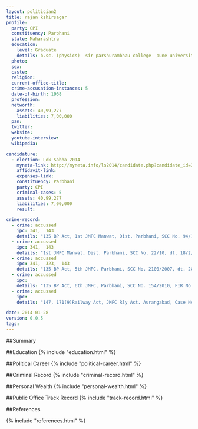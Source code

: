 ```yaml
---
layout: politician2
title: rajan kshirsagar
profile: 
  party: CPI
  constituency: Parbhani
  state: Maharashtra
  education: 
    level: Graduate
    details: b.sc. (physics)  sir parshurambhau college  pune university  pune  year 1988 89
  photo: 
  sex: 
  caste: 
  religion: 
  current-office-title: 
  crime-accusation-instances: 5
  date-of-birth: 1968
  profession: 
  networth: 
    assets: 40,99,277
    liabilities: 7,00,000
  pan: 
  twitter: 
  website: 
  youtube-interview: 
  wikipedia: 

candidature: 
  - election: Lok Sabha 2014
    myneta-link: http://myneta.info/ls2014/candidate.php?candidate_id=3327
    affidavit-link: 
    expenses-link: 
    constituency: Parbhani 
    party: CPI
    criminal-cases: 5
    assets: 40,99,277
    liabilities: 7,00,000
    result:  

crime-record: 
  - crime: accussed
    ipc: 341,  143
    details: "135 BP Act, 1st JMFC Manwat, Dist. Parbhani, SCC No. 94/11, dt. 26/07/2011, CR No. 1/11" 
  - crime: accussed
    ipc: 341,  143
    details: "1st JMFC Manwat, Dist. Parbhani, SCC No. 22/10, dt. 18/2/2010, CR No. 133/2009" 
  - crime: accussed
    ipc: 341,  323,  143
    details: "135 BP Act, 5th JMFC, Parbhani, SCC No. 2100/2007, dt. 28/9/2007, Cr. no. 112/2007" 
  - crime: accussed
    ipc: 
    details: "135 BP Act, 6th JMFC, Parbhani, SCC No. 154/2010, FIR No. 3044/2009, dt. 25-02-2010" 
  - crime: accussed
    ipc: 
    details: "147, 171(9)Railway Act, JMFC Rly Act. Aurangabad, Case No. 622/13" 

date: 2014-01-28
version: 0.0.5
tags: 
---
```

##Summary


##Education
{% include "education.html" %}


##Political Career
{% include "political-career.html" %}


##Criminal Record
{% include "criminal-record.html" %}


##Personal Wealth
{% include "personal-wealth.html" %}


##Public Office Track Record
{% include "track-record.html" %}


##References


{% include "references.html" %}